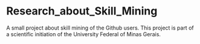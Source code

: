 # Research_about_Skill_Mining
A small project about skill mining of the Github users. This project is part of a scientific initiation of the University Federal of Minas Gerais.
